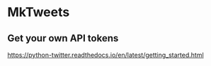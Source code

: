 # MkTweets

## Get your own API tokens

https://python-twitter.readthedocs.io/en/latest/getting_started.html